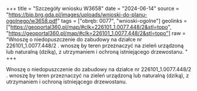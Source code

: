 +++
title = "Szczegóły wniosku W3658"
date = "2024-06-14"
source = "https://bip.brg.gda.pl/images/uploads/wnioski-do-planu-ogolnego/w3658.pdf"
tags = ["obręb: 0077", "wnioski-ogolne"]
geolinks = ["https://geoportal360.pl/map/#clk=226101_1.0077.448/2&stl=topo", "https://geoportal360.pl/map/#clk=226101_1.0077.448/2&stl=topo"]
raw = "Wnoszę o niedopuszczenie do zabudowy na działce nr 226101_1.0077.448/2 . wnoszę by teren przeznaczyć na zieleń urządzoną lub naturalną (dziką), z utrzymaniem i ochroną istniejącego drzewostanu. "
+++

Wnoszę o niedopuszczenie do zabudowy na działce nr 226101_1.0077.448/2 .
wnoszę by teren przeznaczyć na zieleń urządzoną lub naturalną (dziką), z utrzymaniem i
ochroną istniejącego drzewostanu.



